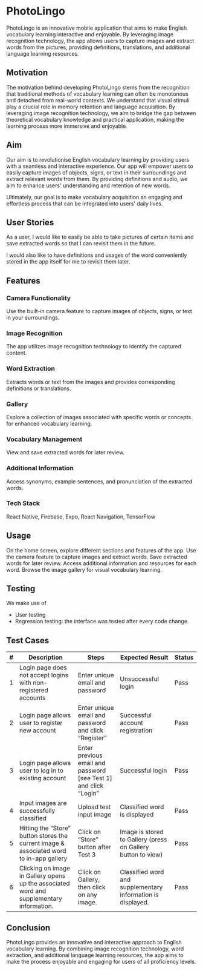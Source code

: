 # PhotoLingo 

PhotoLingo is an innovative mobile application that aims to make English vocabulary learning interactive and enjoyable. By leveraging image recognition technology, the app allows users to capture images and extract words from the pictures, providing definitions, translations, and additional language learning resources.

## Motivation
The motivation behind developing PhotoLingo stems from the recognition that traditional methods of vocabulary learning can often be monotonous and detached from real-world contexts. We understand that visual stimuli play a crucial role in memory retention and language acquisition. By leveraging image recognition technology, we aim to bridge the gap between theoretical vocabulary knowledge and practical application, making the learning process more immersive and enjoyable.

## Aim
Our aim is to revolutionise English vocabulary learning by providing users with a seamless and interactive experience. Our app will empower users to easily capture images of objects, signs, or text in their surroundings and extract relevant words from them. By providing definitions and audio, we aim to enhance users' understanding and retention of new words. 

Ultimately, our goal is to make vocabulary acquisition an engaging and effortless process that can be integrated into users' daily lives.

## User Stories
As a user, I would like to easily be able to take pictures of certain items and save extracted words so that I can revisit them in the future.

I would also like to have definitions and usages of the word conveniently stored in the app itself for me to revisit them later.

## Features
### Camera Functionality
Use the built-in camera feature to capture images of objects, signs, or text in your surroundings.

### Image Recognition
The app utilizes image recognition technology to identify the captured content.

### Word Extraction
Extracts words or text from the images and provides corresponding definitions or translations.

### Gallery
Explore a collection of images associated with specific words or concepts for enhanced vocabulary learning.

### Vocabulary Management
View and save extracted words for later review.

### Additional Information
Access synonyms, example sentences, and pronunciation of the extracted words.

### Tech Stack
React Native, Firebase, Expo, React Navigation, TensorFlow

## Usage
On the home screen, explore different sections and features of the app.
Use the camera feature to capture images and extract words.
Save extracted words for later review.
Access additional information and resources for each word.
Browse the image gallery for visual vocabulary learning.

## Testing
We make use of
- User testing
- Regression testing: the interface was tested after every code change.

## Test Cases

| # | Description                                                                              | Steps                                                            | Expected Result                                              | Status |
|---|------------------------------------------------------------------------------------------|------------------------------------------------------------------|--------------------------------------------------------------|--------|
| 1 | Login page does not accept logins with non-registered accounts                           | Enter unique email and password                                  | Unsuccessful login                                           | Pass   |
| 2 | Login page allows user to register new account                                           | Enter unique email and password and click “Register”             | Successful account registration                              | Pass   |
| 3 | Login page allows user to log in to existing account                                     | Enter previous email and password [see Test 1] and click “Login” | Successful login                                             | Pass   |
| 4 | Input images are successfully classified                                                 | Upload test input image                                          | Classified word is displayed                                 | Pass   |
| 5 | Hitting the “Store” button stores the current image & associated word to in-app gallery  | Click on “Store” button after Test 3                             | Image is stored to Gallery (press on Gallery button to view) | Pass   |
| 6 | Clicking on image in Gallery opens up the associated word and supplementary information. | Click on Gallery, then click on any image.                       | Classified word and supplementary information is displayed.  | Pass   |

## Conclusion
PhotoLingo provides an innovative and interactive approach to English vocabulary learning. By combining image recognition technology, word extraction, and additional language learning resources, the app aims to make the process enjoyable and engaging for users of all proficiency levels.
